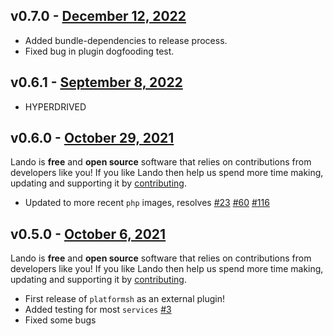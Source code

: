 ## v0.7.0 - [December 12, 2022](https://github.com/lando/platformsh/releases/tag/v0.7.0)
  * Added bundle-dependencies to release process.
  * Fixed bug in plugin dogfooding test.

## v0.6.1 - [September 8, 2022](https://github.com/lando/platformsh/releases/tag/v0.6.1)

* HYPERDRIVED

## v0.6.0 - [October 29, 2021](https://github.com/lando/platformsh/releases/tag/v0.6.0)

Lando is **free** and **open source** software that relies on contributions from developers like you! If you like Lando then help us spend more time making, updating and supporting it by [contributing](https://github.com/sponsors/lando).

* Updated to more recent `php` images, resolves [#23](https://github.com/lando/platformsh/issues/23) [#60](https://github.com/lando/platformsh/issues/60) [#116](https://github.com/lando/platformsh/issues/116)

## v0.5.0 - [October 6, 2021](https://github.com/lando/platformsh/releases/tag/v0.5.0)

Lando is **free** and **open source** software that relies on contributions from developers like you! If you like Lando then help us spend more time making, updating and supporting it by [contributing](https://github.com/sponsors/lando).

* First release of `platformsh` as an external plugin!
* Added testing for most `services` [#3](https://github.com/lando/platformsh/issues/3)
* Fixed some bugs
